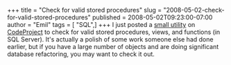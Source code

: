 +++
title = "Check for valid stored procedures"
slug = "2008-05-02-check-for-valid-stored-procedures"
published = 2008-05-02T09:23:00-07:00
author = "Emil"
tags = [ "SQL",]
+++
I just posted a [small
utility](http://www.codeproject.com/KB/database/validate-sqlserver-proc.aspx)
on [CodeProject](http://www.codeproject.com) to check for valid stored
procedures, views, and functions (in SQL Server). It's actually a polish
of some work someone else had done earlier, but if you have a large
number of objects and are doing significant database refactoring, you
may want to check it out.
